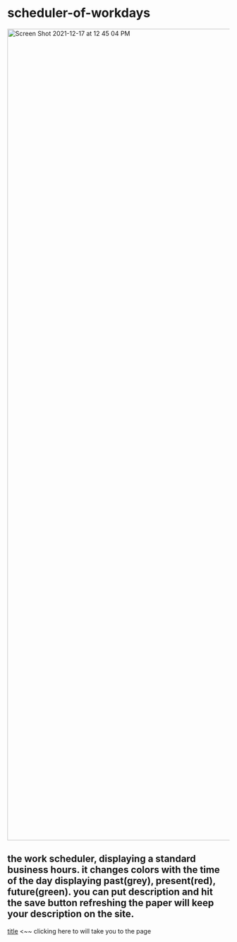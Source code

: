 # scheduler-of-workdays

<img width="1839" alt="Screen Shot 2021-12-17 at 12 45 04 PM" src="https://user-images.githubusercontent.com/92010483/147513160-ab4460fb-d6a9-406b-971b-6e79d3f4c152.png">

## the work scheduler, displaying a standard business hours. it changes colors with the time of the day displaying past(grey), present(red), future(green). you can put description and hit the save button refreshing the paper will keep your description on the site.

[title](/Users/GGuzman/Desktop/projects/scheduler-of-workdays/index.html) <~~ clicking here to will take you to the page
